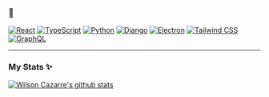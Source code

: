 ### 💜

[![React](https://img.shields.io/badge/react-61dafb?logo=react&style=for-the-badge&logoColor=black)](https://reactjs.org/)
[![TypeScript](https://img.shields.io/badge/TypeScript-3178c6?logo=typescript&style=for-the-badge&logoColor=white)](https://www.typescriptlang.org/)
[![Python](https://img.shields.io/badge/python-ffd343?logo=python&style=for-the-badge&logoColor=gray)](https://www.python.org/)
[![Django](https://img.shields.io/badge/django-white?logo=django&style=for-the-badge&logoColor=gray)](https://www.djangoproject.com/)
[![Electron](https://img.shields.io/badge/electron-9feaf9?logo=electron&style=for-the-badge&logoColor=gray)](https://www.electronjs.org/)
[![Tailwind CSS](https://img.shields.io/badge/tailwind%20css-09B4D5?logo=tailwind-css&style=for-the-badge&logoColor=white)](https://www.electronjs.org/)
[![GraphQL](https://img.shields.io/badge/grapghql-e535ab?logo=graphql&style=for-the-badge&logoColor=white)](https://graphql.org/)

<hr />

### My Stats ✨

[![Wilson Cazarre's github stats](https://github-readme-stats.vercel.app/api?username=WilsonCazarre&show_icons=true&theme=react)](https://github.com/anuraghazra/github-readme-stats)
<br />
<!--
[![Wilson Cazarre's wakatime stats](https://github-readme-stats.vercel.app/api/wakatime?username=WilsonCazarre&layout=compact&theme=react)](https://github.com/anuraghazra/github-readme-stats)
-->
